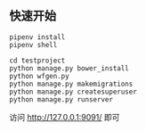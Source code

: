## 快速开始
    
    pipenv install
    pipenv shell

    cd testproject
    python manage.py bower_install
    python wfgen.py
    python manage.py makemigrations
    python manage.py createsuperuser
    python manage.py runserver

访问 http://127.0.0.1:9091/ 即可
